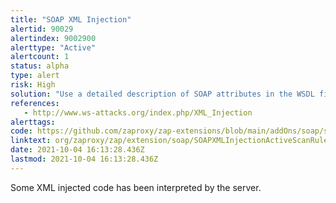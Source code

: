 ```yaml
---
title: "SOAP XML Injection"
alertid: 90029
alertindex: 9002900
alerttype: "Active"
alertcount: 1
status: alpha
type: alert
risk: High
solution: "Use a detailed description of SOAP attributes in the WSDL file."
references:
   - http://www.ws-attacks.org/index.php/XML_Injection
alerttags: 
code: https://github.com/zaproxy/zap-extensions/blob/main/addOns/soap/src/main/java/org/zaproxy/zap/extension/soap/SOAPXMLInjectionActiveScanRule.java
linktext: org/zaproxy/zap/extension/soap/SOAPXMLInjectionActiveScanRule.java
date: 2021-10-04 16:13:28.436Z
lastmod: 2021-10-04 16:13:28.436Z
---
```

Some XML injected code has been interpreted by the server.
